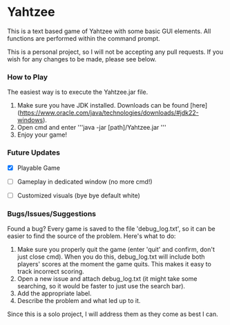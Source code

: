 # Yahtzee 

This is a text based game of Yahtzee with some basic GUI elements. All functions are performed within the command prompt.

This is a personal project, so I will not be accepting any pull requests. If you wish for any changes to be made, please see below.

### How to Play
The easiest way is to execute the Yahtzee.jar file. 

1. Make sure you have JDK installed. Downloads can be found [here] (https://www.oracle.com/java/technologies/downloads/#jdk22-windows).
2. Open cmd and enter 
'''java
-jar [path]/Yahtzee.jar
'''
3. Enjoy your game!

### Future Updates
- [x] Playable Game
- [ ] Gameplay in dedicated window (no more cmd!)
- [ ] Customized visuals (bye bye default white)


### Bugs/Issues/Suggestions

Found a bug? Every game is saved to the file 'debug_log.txt', so it can be easier to find the source of the problem. Here's what to do:

1. Make sure you properly quit the game (enter 'quit' and confirm, don't just close cmd). When you do this, debug_log.txt will include both players' scores at the moment the game quits. This makes it easy to track incorrect scoring.
2. Open a new issue and attach debug_log.txt (it might take some searching, so it would be faster to just use the search bar).
3. Add the appropriate label.
4. Describe the problem and what led up to it.

Since this is a solo project, I will address them as they come as best I can.



